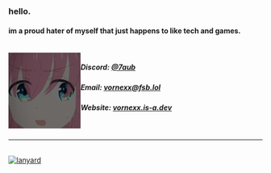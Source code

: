<h3><b>hello.</b></h3>
<h4>im a proud hater of myself that just happens to like tech and games.</h4>
<br />
<img align="left" height="150" src="/bocchi.png" />

<div align="left">
  <h5> Discord: <a href='https://discord.com/users/1149438819834269856'>@7aub</a></h5>
  <h5> Email: <a href='mailto:vornexx@fsb.lol'>vornexx@fsb.lol</a></h5>
  <h5> Website: <a href='https://vornexx.is-a.dev'>vornexx.is-a.dev</a></h5>
</div>
<br />
<hr />
<a href='#'>
</a>
<br />
<a href='#'>
  <img alt='lanyard' width="380" height="190" src='https://lanyard.cnrad.dev/api/1149438819834269856' />
</a>
<br />
</ul>

